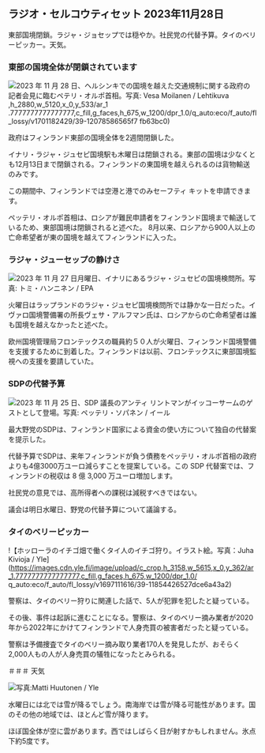ラジオ・セルコウティセット 2023年11月28日
------------------------

東部国境閉鎖。ラジャ・ジョセップでは穏やか。社民党の代替予算。タイのベリーピッカー。天気。

### 東部の国境全体が閉鎖されています

![2023 年 11 月 28 日、ヘルシンキでの国境を越えた交通規制に関する政府の記者会見に臨むペテリ・オルポ首相。写真: Vesa Moilanen / Lehtikuva](https://images.cdn.yle.fi/image/upload/c_crop) ,h_2880,w_5120,x_0,y_533/ar_1 .7777777777777777,c_fill,g_faces,h_675,w_1200/dpr_1.0/q_auto:eco/f_auto/fl_lossy/v1701182429/39-12078586565f7 fb63bc0)

政府はフィンランド東部の国境全体を2週間閉鎖した。

イナリ・ラジャ・ジュセピ国境駅も木曜日は閉鎖される。東部の国境は少なくとも12月13日まで閉鎖される。フィンランドの東国境を越えられるのは貨物輸送のみです。

この期間中、フィンランドでは空港と港でのみセーフティ キットを申請できます。

ペッテリ・オルポ首相は、ロシアが難民申請者をフィンランド国境まで輸送しているため、東部国境は閉鎖されると述べた。 8月以来、ロシアから900人以上の亡命希望者が東の国境を越えてフィンランドに入った。

### ラジャ・ジューセップの静けさ

![2023 年 11 月 27 日月曜日、イナリにあるラジャ・ジュセピの国境検問所。写真: トミ・ハンニネン / EPA](https://images.cdn.yle.fi/image/upload/c_crop,h_3078,w_5472,x_0,y_474/ar_1.7777777777777777、c_fill、g_faces、h_675、w_1200/dpr_1.0/q_auto:eco/f_auto/fl_lossy/v1701178188/39-12077986565eae2c2959)

火曜日はラップランドのラジャ・ジュセピ国境検問所では静かな一日だった。イヴァロ国境警備署の所長ヴェサ・アルフマン氏は、ロシアからの亡命希望者は誰も国境を越えなかったと述べた。

欧州国境管理局フロンテックスの職員約５０人が火曜日、フィンランド国境警備を支援するために到着した。フィンランドは以前、フロンテックスに東部国境監視への支援を要請していた。

### SDPの代替予算

![2023 年 11 月 25 日、SDP 議長のアンティ リントマンがイッコーサームのゲストとして登場。写真: ペッテリ・ソパネン / イール](https://images.cdn.yle.fi/image/upload/c_crop,h_2250,w_4000,x_0,y_214/ar_1.7777777777777777,c_fill,g_faces,h_675,w_1200/dpr_1.0/q_auto:eco/f_auto/fl_lossy/v1700900437/39-12065046561addd1ff4d)

最大野党のSDPは、フィンランド国家による資金の使い方について独自の代替案を提示した。

代替予算でSDPは、来年フィンランドが負う債務をペッテリ・オルポ首相の政府よりも4億3000万ユーロ減らすことを提案している。この SDP 代替案では、フィンランドの税収は 8 億 3,000 万ユーロ増加します。

社民党の意見では、高所得者への課税は減税すべきではない。

議会は明日水曜日、野党の代替予算について議論する。

### タイのベリーピッカー

!【ホッローラのイチゴ畑で働くタイ人のイチゴ狩り。イラスト絵。写真：Juha Kivioja / Yle](https://images.cdn.yle.fi/image/upload/c_crop,h_3158,w_5615,x_0,y_362/ar_1.7777777777777777,c_fill,g_faces,h_675,w_1200/dpr_1.0/ q_auto:eco/f_auto/fl_lossy/v1697111616/39-11854426527dce6a43a2)

警察は、タイのベリー狩りに関連した話で、5人が犯罪を犯したと疑っている。

その後、事件は起訴に進むことになる。警察は、タイのベリー摘み業者が2020年から2022年にかけてフィンランドで人身売買の被害者だったと疑っている。

警察は予備捜査でタイのベリー摘み取り業者170人を発見したが、おそらく2,000人もの人が人身売買の犠牲になったとみられる。

＃＃＃ 天気

![写真:Matti Huutonen / Yle](https://images.cdn.yle.fi/image/upload/c_crop,h_1080,w_1919,x_0,y_0/ar_1.7777777777777777,c_fill,g_faces,h_675,w_1200/dpr_1.0/q_auto:eco/f_auto/fl_lossy/v1701179634/39-12078316565f0cf485dd)

水曜日には北では雪が降るでしょう。南海岸では雪が降る可能性があります。国のその他の地域では、ほとんど雪が降ります。

ほぼ国全体が空に雲があります。西ではしばらく日が射すかもしれません。氷点下約5度です。